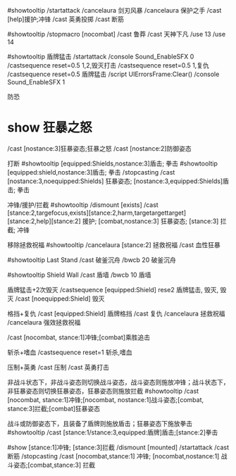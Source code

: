 #showtooltip
/startattack
/cancelaura 剑刃风暴 
/cancelaura 保护之手 
/cast [help]援护;冲锋
/cast 英勇投掷
/cast 断筋


#showtooltip
/stopmacro [nocombat] 
/cast 鲁莽
/cast 天神下凡
/use 13
/use 14


#showtooltip 盾牌猛击
/startattack 
/console Sound_EnableSFX 0 
/castsequence reset=0.5 1,2,毁灭打击
/castsequence reset=0.5 1,复仇
/castsequence reset=0.5 盾牌猛击
/script UIErrorsFrame:Clear() 
/console Sound_EnableSFX 1


防恐
# show 狂暴之怒
/cast [nostance:3]狂暴姿态;狂暴之怒
/cast [nostance:2]防御姿态


打断
#showtooltip [equipped:Shields,nostance:3]盾击; 拳击
#showtooltip [equipped:shield,nostance:3]盾击; 拳击
/stopcasting
/cast [nostance:3,noequipped:Shields] 狂暴姿态; [nostance:3,equipped:Shields]盾击; 拳击


冲锋/援护/拦截
#showtooltip
/dismount [exists]
/cast [stance:2,targefocus,exists][stance:2,harm,targetargettarget][stance:2,help][stance:2] 援护; [combat,nostance:3] 狂暴姿态; [stance:3] 拦截; 冲锋


移除拯救祝福
#showtooltip
/cancelaura [stance:2] 拯救祝福
/cast 血性狂暴


#showtooltip Last Stand
/cast 破釜沉舟
/bwcb 20 破釜沉舟

#showtooltip Shield Wall
/cast 盾墙
/bwcb 10 盾墙


盾牌猛击+2次毁灭
/castsequence [equipped:Shield] rese2 盾牌猛击, 毁灭, 毁灭
/cast [noequipped:Shield] 毁灭


格挡+复仇
/cast [equipped:Shield] 盾牌格挡
/cast 复仇
/cancelaura 拯救祝福
/cancelaura 强效拯救祝福


/cast [nocombat, stance:1]冲锋;[combat]乘胜追击


斩杀+嗜血
/castsequence reset=1 斩杀,嗜血


压制+英勇
/cast 压制
/cast 英勇打击


非战斗状态下，非战斗姿态则切换战斗姿态，战斗姿态则施放冲锋；战斗状态下，非狂暴姿态则切换狂暴姿态，狂暴姿态则施放拦截
#showtooltip
/cast [nocombat, stance:1]冲锋;[nocombat, nostance:1]战斗姿态;[combat, stance:3]拦截;[combat]狂暴姿态


战斗或防御姿态下，且装备了盾牌则施放盾击；狂暴姿态下施放拳击
#showtooltip
/cast [stance:1/stance:3,equipped:盾牌]盾击;[stance:2]拳击


#show [stance:1]冲锋; [stance:3]拦截
/dismount [mounted]
/startattack
/cast 断筋
/stopcasting
/cast [nocombat,stance:1] 冲锋; [nocombat,nostance:1] 战斗姿态;[combat,stance:3] 拦截


